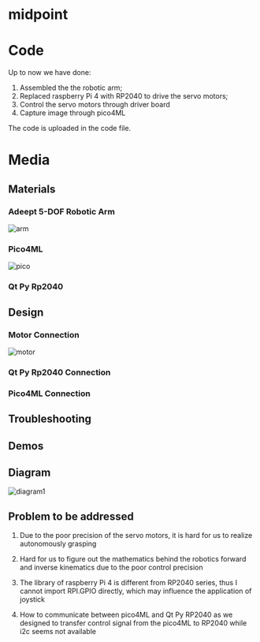 # midpoint
# Code
Up to now we have done:
1. Assembled the the robotic arm; 
2. Replaced raspberry Pi 4 with RP2040 to drive the servo motors;
3. Control the servo motors through driver board
4. Capture image through  pico4ML

The code is uploaded in the code file.

# Media

## Materials

### Adeept 5-DOF Robotic Arm

![arm](https://user-images.githubusercontent.com/113371324/205537644-73a3e00c-cbaf-4ed0-82db-e12f961bdeeb.jpg)

### Pico4ML

![pico](https://user-images.githubusercontent.com/113371324/205538015-8ecde5f9-b235-44c3-beb2-3dbb6b988308.jpg)

### Qt Py Rp2040



## Design

### Motor Connection

![motor](https://user-images.githubusercontent.com/113371324/205538771-e7845161-a172-4315-8071-3c792a1a6a70.jpg)

### Qt Py Rp2040 Connection


### Pico4ML Connection


## Troubleshooting



## Demos




## Diagram
![diagram1](https://user-images.githubusercontent.com/113371324/205556233-aa3c31c6-6330-4760-97f6-d48dd6c83996.png)



## Problem to be addressed
1. Due to the poor precision of the servo motors, it is hard for us to realize autonomously grasping

2. Hard for us to figure out the mathematics behind the robotics forward and inverse kinematics due to the poor control precision

3. The library of  raspberry Pi 4 is different from RP2040 series, thus I cannot import RPI.GPIO directly, which may influence the application of joystick

4. How to communicate between pico4ML and Qt Py RP2040 as we designed to transfer control signal from the pico4ML to RP2040 while i2c seems not available
